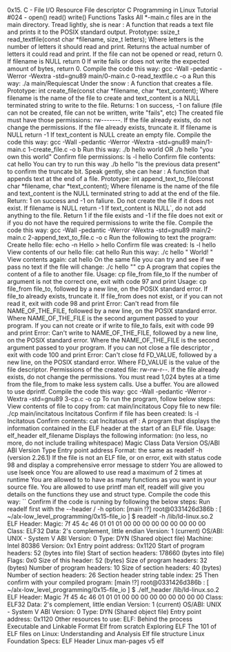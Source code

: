 0x15. C - File I/O
Resource
File descriptor
C Programming in Linux Tutorial #024 - open() read() write() Functions
Tasks
All *-main.c files are in the main directory.
Tread lightly, she is near : A function that reads a text file and prints it to the POSIX standard output.
Prototype: ssize_t read_textfile(const char *filename, size_t letters);
Where letters is the number of letters it should read and print.
Returns the actual number of letters it could read and print.
If the file can not be opened or read, return 0.
If filename is NULL return 0
If write fails or does not write the expected amount of bytes, return 0.
Compile the code this way: gcc -Wall -pedantic -Werror -Wextra -std=gnu89 main/0-main.c 0-read_textfile.c -o a
Run this way: ./a main/Requiescat
Under the snow : A function that creates a file.
Prototype: int create_file(const char *filename, char *text_content);
Where filename is the name of the file to create and text_content is a NULL terminated string to write to the file.
Returns: 1 on success, -1 on faliure (file can not be created, file can not be written, write "fails", etc)
The created file must have those permissions: rw-------. If the file already exists, do not change the permissions.
If the file already exists, truncate it.
If filename is NULL return -1
If text_content is NULL create an empty file.
Compile the code this way: gcc -Wall -pedantic -Werror -Wextra -std=gnu89 main/1-main.c 1-create_file.c -o b
Run this way: ./b hello world OR ./b hello "you own this world"
Confirm file permissions: ls -l hello
Confirm file contents: cat hello
You can try to run this way ./b hello "Is the previous data present" to confirm the truncate bit.
Speak gently, she can hear : A function that appends text at the end of a file.
Prototype: int append_text_to_file(const char *filename, char *text_content);
Where filename is the name of the file and text_content is the NULL terminated string to add at the end of the file.
Return: 1 on success and -1 on faliure.
Do not create the file if it does not exist.
If filename is NULL return -1
If text_content is NULL`, do not add anything to the file.
Return 1 if the file exists and -1 if the file does not exit or if you do not have the required permissions to write the file.
Compile the code this way: gcc -Wall -pedantic -Werror -Wextra -std=gnu89 main/2-main.c 2-append\_text\_to\_file.c -o c
Run the following to text the program:
Create hello file: echo -n Hello > hello
Confirm file was created: ls -l hello
View contents of our hello file: cat hello
Run this way: ./c hello " World! "
View contents again: cat hello
On the same file you can try and see if we pass no text if the file will change: ./c hello ""
cp A program that copies the content of a file to another file.
Usage: cp file_from file_to
If the number of argument is not the correct one, exit with code 97 and print Usage: cp file_from file_to, followed by a new line, on the POSIX standard error.
If file_to already exists, truncate it.
If file_from does not exist, or if you can not read it, exit with code 98 and print Error: Can't read from file NAME_OF_THE_FILE, followed by a new line, on the POSIX standard error.
Where NAME_OF_THE_FILE is the second argument passed to your program.
If you can not create or if write to file_to fails, exit with code 99 and print Error: Can't write to NAME_OF_THE_FILE, followed by a new line, on the POSIX standard error.
Where the NAME_OF_THE_FILE is the second argument passed to your program.
If you can not close a file descriptor , exit with code 100 and print Error: Can't close fd FD_VALUE, followed by a new line, on the POSIX standard error.
Where FD_VALUE is the value of the file descriptor.
Permissions of the created file: rw-rw-r--. If the file already exists, do not change the permissions.
You must read 1,024 bytes at a time from the file_from to make less system calls. Use a buffer.
You are allowed to use dprintf.
Compile the code this way: gcc -Wall -pedantic -Werror -Wextra -std=gnu89 3-cp.c -o cp
To run the program, follow below steps:
View contents of file to copy from: cat main/incitatous
Copy file to new file: ./cp main/incitatous Incitatous
Confirm if file has been created: ls -l Incitatous
Confirm contents: cat Incitatous
elf : A program that displays the information contained in the ELF header at the start of an ELF file.
Usage: elf_header elf_filename
Displays the following information: (no less, no more, do not include trailing whitespace)
Magic
Class
Data
Version
OS/ABI
ABI Version
Type
Entry point address
Format: the same as readelf -h (version 2.26.1)
If the file is not an ELF file, or on error, exit with status code 98 and display a comprehensive error message to stderr
You are allowed to use lseek once
You are allowed to use read a maximum of 2 times at runtime
You are allowed to to have as many functions as you want in your source file.
You are allowed to use printf
man elf, readelf will give you details on the functions they use and struct type.
Compile the code this way: ``
Confirm if the code is running by following the below steps:
Run readelf first with the --header / -h option:
  [main !?] root@0331426d386b : [ ~/alx-low_level_programming/0x15-file_io ] 
  $ readelf -h /lib/ld-linux.so.2
  ELF Header:
  Magic:   7f 45 4c 46 01 01 01 00 00 00 00 00 00 00 00 00 
  Class:                             ELF32
  Data:                              2's complement, little endian
  Version:                           1 (current)
  OS/ABI:                            UNIX - System V
  ABI Version:                       0
  Type:                              DYN (Shared object file)
  Machine:                           Intel 80386
  Version:                           0x1
  Entry point address:               0x1120
  Start of program headers:          52 (bytes into file)
  Start of section headers:          178660 (bytes into file)
  Flags:                             0x0
  Size of this header:               52 (bytes)
  Size of program headers:           32 (bytes)
  Number of program headers:         10
  Size of section headers:           40 (bytes)
  Number of section headers:         26
  Section header string table index: 25
Then confirm with your compiled program:
 [main !?] root@0331426d386b : [ ~/alx-low_level_programming/0x15-file_io ] 
 $ ./elf_header /lib/ld-linux.so.2 
 ELF Header:
 Magic    7f 45 4c 46 01 01 01 00 00 00 00 00 00 00 00 00
 Class:                             ELF32
 Data:                              2's complement, little endian
 Version:                           1 (current)
 OS/ABI:                            UNIX - System V
 ABI Version:                       0
 Type:                              DYN (Shared object file)
 Entry point address:               0x1120
Other resources to use:
ELF: Behind the process
Executable and Linkable Format
Elf from scratch
Exploring ELF
The 101 of ELF files on Linux: Understanding and Analysis
Elf file structure
Linux Foundation Specs: ELF Header
Linux man-pages v5 elf
